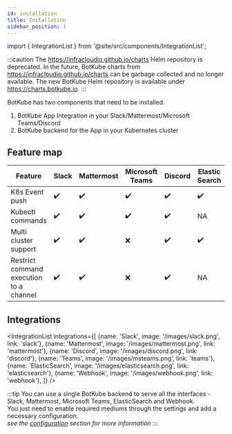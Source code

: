 ```yaml
---
id: installation
title: Installation
sidebar_position: 1
---
```


import { IntegrationList } from '@site/src/components/IntegrationList';

:::caution
The https://infracloudio.github.io/charts Helm repository is deprecated. In the future, BotKube charts from https://infracloudio.github.io/charts can be garbage collected and no longer available.
The new BotKube Helm repository is available under https://charts.botkube.io.
:::

BotKube has two components that need to be installed.

1. BotKube App Integration in your Slack/Mattermost/Microsoft Teams/Discord
2. BotKube backend for the App in your Kubernetes cluster

## Feature map

| Feature                                 | Slack              | Mattermost         | Microsoft Teams    | Discord            | Elastic Search     | Webhook            |
|-----------------------------------------|--------------------|--------------------|--------------------|--------------------|--------------------|--------------------|
| K8s Event push                          | :heavy_check_mark: | :heavy_check_mark: | :heavy_check_mark: | :heavy_check_mark: | :heavy_check_mark: | :heavy_check_mark: |
| Kubectl commands                        | :heavy_check_mark: | :heavy_check_mark: | :heavy_check_mark: | :heavy_check_mark: | NA                 | NA                 |
| Multi cluster support                   | :heavy_check_mark: | :heavy_check_mark: | :x:                | :heavy_check_mark: | :heavy_check_mark: | :heavy_check_mark: |
| Restrict command execution to a channel | :heavy_check_mark: | :heavy_check_mark: | :x:                | :heavy_check_mark: | NA                 | NA                 |

## Integrations

<IntegrationList
  integrations={[
    {name: 'Slack', image: '/images/slack.png', link: 'slack'},
    {name: 'Mattermost', image: '/images/mattermost.png', link: 'mattermost'},
    {name: 'Discord', image: '/images/discord.png', link: 'discord'},
    {name: 'Teams', image: '/images/msteams.png', link: 'teams'},
    {name: 'ElasticSearch', image: '/images/elasticsearch.png', link: 'elasticsearch'},
    {name: 'Webhook', image: '/images/webhook.png', link: 'webhook'},
  ]}
/>

:::tip
You can use a single BotKube backend to serve all the interfaces - Slack, Mattermost, Microsoft Teams, ElasticSearch and Webhook. <br/>
You just need to enable required mediums through the settings and add a necessary configuration.<br/>
_see the [configuration](/configuration) section for more information_
:::
